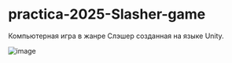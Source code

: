 # practica-2025-Slasher-game
Компьютерная игра в жанре Слэшер созданная на языке Unity.

![image](https://github.com/user-attachments/assets/a735c314-8550-49af-8574-8891419af285)
